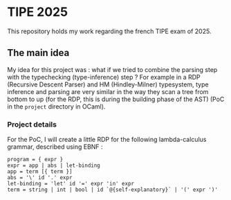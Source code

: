 # TIPE 2025
This repository holds my work regarding the french TIPE exam of 2025.

## The main idea
My idea for this project was : what if we tried to combine the parsing step with the typechecking (type-inference) step ? For example in a RDP (Recursive Descent Parser) and HM (Hindley-Milner) typesystem, type inference and parsing are very similar in the way they scan a tree from bottom to up (for the RDP, this is during the building phase of the AST) (PoC in the `project` directory in OCaml).

### Project details
For the PoC, I will create a little RDP for the following lambda-calculus grammar, described using EBNF :
```ebnf
program = { expr }
expr = app | abs | let-binding
app = term [{ term }]
abs = '\' id '.' expr
let-binding = 'let' id '=' expr 'in' expr
term = string | int | bool | id `@{self-explanatory}` | '(' expr ')'
```
